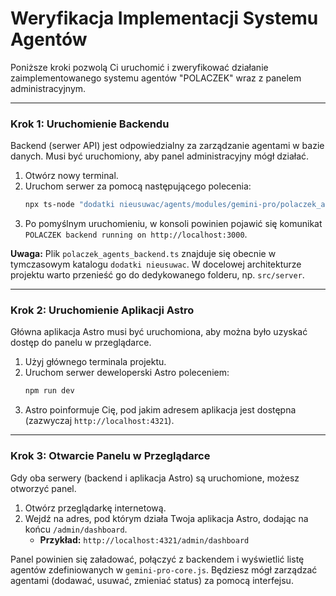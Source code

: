 # Weryfikacja Implementacji Systemu Agentów

Poniższe kroki pozwolą Ci uruchomić i zweryfikować działanie zaimplementowanego systemu agentów "POLACZEK" wraz z panelem administracyjnym.

---

### Krok 1: Uruchomienie Backendu

Backend (serwer API) jest odpowiedzialny za zarządzanie agentami w bazie danych. Musi być uruchomiony, aby panel administracyjny mógł działać.

1.  Otwórz nowy terminal.
2.  Uruchom serwer za pomocą następującego polecenia:
    ```bash
    npx ts-node "dodatki nieusuwac/agents/modules/gemini-pro/polaczek_agents_backend.ts"
    ```
3.  Po pomyślnym uruchomieniu, w konsoli powinien pojawić się komunikat `POLACZEK backend running on http://localhost:3000`.

**Uwaga:** Plik `polaczek_agents_backend.ts` znajduje się obecnie w tymczasowym katalogu `dodatki nieusuwac`. W docelowej architekturze projektu warto przenieść go do dedykowanego folderu, np. `src/server`.

---

### Krok 2: Uruchomienie Aplikacji Astro

Główna aplikacja Astro musi być uruchomiona, aby można było uzyskać dostęp do panelu w przeglądarce.

1.  Użyj głównego terminala projektu.
2.  Uruchom serwer deweloperski Astro poleceniem:
    ```bash
    npm run dev
    ```
3.  Astro poinformuje Cię, pod jakim adresem aplikacja jest dostępna (zazwyczaj `http://localhost:4321`).

---

### Krok 3: Otwarcie Panelu w Przeglądarce

Gdy oba serwery (backend i aplikacja Astro) są uruchomione, możesz otworzyć panel.

1.  Otwórz przeglądarkę internetową.
2.  Wejdź na adres, pod którym działa Twoja aplikacja Astro, dodając na końcu `/admin/dashboard`.
    *   **Przykład:** `http://localhost:4321/admin/dashboard`

Panel powinien się załadować, połączyć z backendem i wyświetlić listę agentów zdefiniowanych w `gemini-pro-core.js`. Będziesz mógł zarządzać agentami (dodawać, usuwać, zmieniać status) za pomocą interfejsu.
